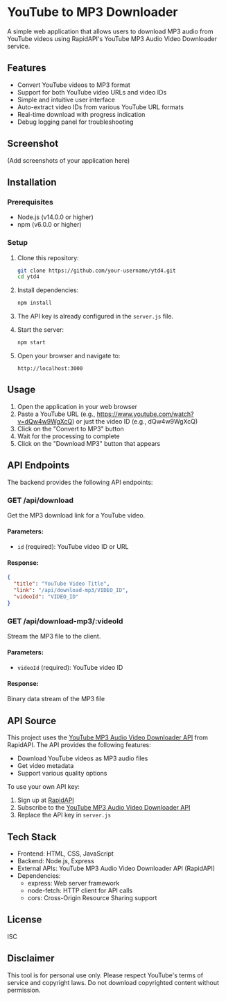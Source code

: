 # YouTube to MP3 Downloader

A simple web application that allows users to download MP3 audio from YouTube videos using RapidAPI's YouTube MP3 Audio Video Downloader service.

## Features

- Convert YouTube videos to MP3 format
- Support for both YouTube video URLs and video IDs
- Simple and intuitive user interface
- Auto-extract video IDs from various YouTube URL formats
- Real-time download with progress indication
- Debug logging panel for troubleshooting

## Screenshot

(Add screenshots of your application here)

## Installation

### Prerequisites

- Node.js (v14.0.0 or higher)
- npm (v6.0.0 or higher)

### Setup

1. Clone this repository:
   ```bash
   git clone https://github.com/your-username/ytd4.git
   cd ytd4
   ```

2. Install dependencies:
   ```bash
   npm install
   ```

3. The API key is already configured in the `server.js` file.

4. Start the server:
   ```bash
   npm start
   ```

5. Open your browser and navigate to:
   ```
   http://localhost:3000
   ```

## Usage

1. Open the application in your web browser
2. Paste a YouTube URL (e.g., https://www.youtube.com/watch?v=dQw4w9WgXcQ) or just the video ID (e.g., dQw4w9WgXcQ)
3. Click on the "Convert to MP3" button
4. Wait for the processing to complete
5. Click on the "Download MP3" button that appears

## API Endpoints

The backend provides the following API endpoints:

### GET /api/download

Get the MP3 download link for a YouTube video.

#### Parameters:

- `id` (required): YouTube video ID or URL

#### Response:

```json
{
  "title": "YouTube Video Title",
  "link": "/api/download-mp3/VIDEO_ID",
  "videoId": "VIDEO_ID"
}
```

### GET /api/download-mp3/:videoId

Stream the MP3 file to the client.

#### Parameters:

- `videoId` (required): YouTube video ID

#### Response:
Binary data stream of the MP3 file

## API Source

This project uses the [YouTube MP3 Audio Video Downloader API](https://rapidapi.com/ytjar/api/youtube-mp3-audio-video-downloader/) from RapidAPI. The API provides the following features:

- Download YouTube videos as MP3 audio files
- Get video metadata
- Support various quality options

To use your own API key:
1. Sign up at [RapidAPI](https://rapidapi.com/)
2. Subscribe to the [YouTube MP3 Audio Video Downloader API](https://rapidapi.com/ytjar/api/youtube-mp3-audio-video-downloader/)
3. Replace the API key in `server.js`

## Tech Stack

- Frontend: HTML, CSS, JavaScript
- Backend: Node.js, Express
- External APIs: YouTube MP3 Audio Video Downloader API (RapidAPI)
- Dependencies:
  - express: Web server framework
  - node-fetch: HTTP client for API calls
  - cors: Cross-Origin Resource Sharing support

## License

ISC

## Disclaimer

This tool is for personal use only. Please respect YouTube's terms of service and copyright laws. Do not download copyrighted content without permission.